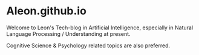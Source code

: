 # AIeon.github.io
Welcome to Leon's Tech-blog in Artificial Intelligence, especially in Natural Language Processing / Understanding at present. 

Cognitive Science &amp; Psychology related topics are also preferred.
